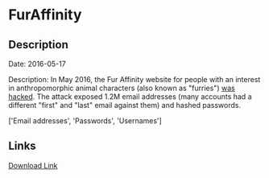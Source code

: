 # FurAffinity

## Description

Date: 2016-05-17

Description:
In May 2016, the Fur Affinity website for people with an interest in anthropomorphic animal characters (also known as "furries") <a href="http://motherboard.vice.com/read/another-day-another-hack-furry-site-hacked-content-deleted" target="_blank" rel="noopener">was hacked</a>. The attack exposed 1.2M email addresses (many accounts had a different "first" and "last" email against them) and hashed passwords.


['Email addresses', 'Passwords', 'Usernames']

## Links

[Download Link](https://link-to.net/1229997/398.41590049430107/dynamic/?r=ZnVyYWZmaW5pdHkubmV0)